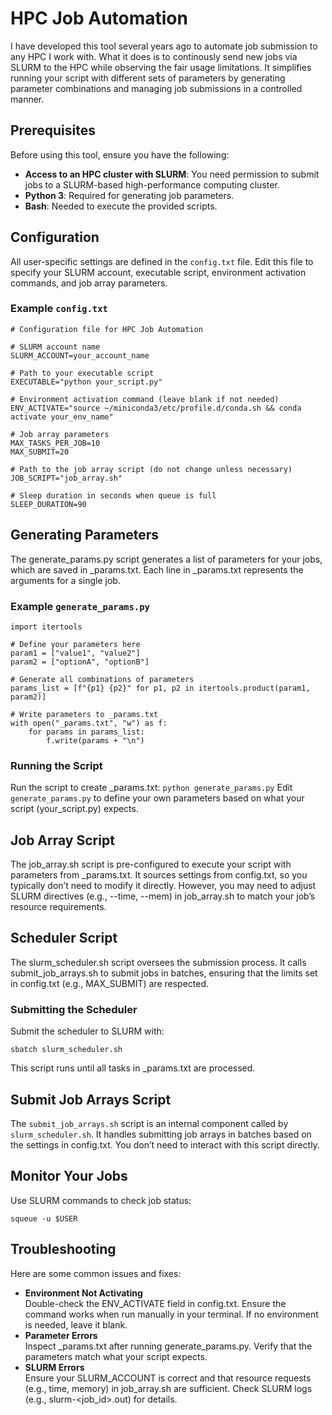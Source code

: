 # HPC Job Automation

I have developed this tool several years ago to automate job submission to any HPC I work with. What it does is to continously send new jobs via SLURM to the HPC while observing the fair usage limitations. It simplifies running your script with different sets of parameters by generating parameter combinations and managing job submissions in a controlled manner.

## Prerequisites

Before using this tool, ensure you have the following:

- **Access to an HPC cluster with SLURM**: You need permission to submit jobs to a SLURM-based high-performance computing cluster.
- **Python 3**: Required for generating job parameters.
- **Bash**: Needed to execute the provided scripts.

## Configuration

All user-specific settings are defined in the `config.txt` file. Edit this file to specify your SLURM account, executable script, environment activation commands, and job array parameters.

### Example `config.txt`

```plaintext
# Configuration file for HPC Job Automation

# SLURM account name
SLURM_ACCOUNT=your_account_name

# Path to your executable script
EXECUTABLE="python your_script.py"

# Environment activation command (leave blank if not needed)
ENV_ACTIVATE="source ~/miniconda3/etc/profile.d/conda.sh && conda activate your_env_name"

# Job array parameters
MAX_TASKS_PER_JOB=10
MAX_SUBMIT=20

# Path to the job array script (do not change unless necessary)
JOB_SCRIPT="job_array.sh"

# Sleep duration in seconds when queue is full
SLEEP_DURATION=90
```

## Generating Parameters
The generate_params.py script generates a list of parameters for your jobs, which are saved in _params.txt. Each line in _params.txt represents the arguments for a single job.

### Example `generate_params.py`
```
import itertools

# Define your parameters here
param1 = ["value1", "value2"]
param2 = ["optionA", "optionB"]

# Generate all combinations of parameters
params_list = [f"{p1} {p2}" for p1, p2 in itertools.product(param1, param2)]

# Write parameters to _params.txt
with open("_params.txt", "w") as f:
    for params in params_list:
        f.write(params + "\n")
```

### Running the Script
Run the script to create _params.txt:
`python generate_params.py`
Edit `generate_params.py` to define your own parameters based on what your script (your_script.py) expects.

## Job Array Script
The job_array.sh script is pre-configured to execute your script with parameters from _params.txt. It sources settings from config.txt, so you typically don’t need to modify it directly. However, you may need to adjust SLURM directives (e.g., --time, --mem) in job_array.sh to match your job’s resource requirements.

## Scheduler Script
The slurm_scheduler.sh script oversees the submission process. It calls submit_job_arrays.sh to submit jobs in batches, ensuring that the limits set in config.txt (e.g., MAX_SUBMIT) are respected.

### Submitting the Scheduler
Submit the scheduler to SLURM with:
```
sbatch slurm_scheduler.sh
```

This script runs until all tasks in _params.txt are processed.

## Submit Job Arrays Script
The `submit_job_arrays.sh` script is an internal component called by `slurm_scheduler.sh`. It handles submitting job arrays in batches based on the settings in config.txt. You don’t need to interact with this script directly.

## Monitor Your Jobs
Use SLURM commands to check job status:
```
squeue -u $USER
```

## Troubleshooting
Here are some common issues and fixes:

- **Environment Not Activating**  
Double-check the ENV_ACTIVATE field in config.txt. Ensure the command works when run manually in your terminal. If no environment is needed, leave it blank.  
- **Parameter Errors**  
Inspect _params.txt after running generate_params.py. Verify that the parameters match what your script expects.  
- **SLURM Errors**  
Ensure your SLURM_ACCOUNT is correct and that resource requests (e.g., time, memory) in job_array.sh are sufficient. Check SLURM logs (e.g., slurm-<job_id>.out) for details.
